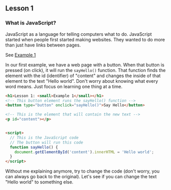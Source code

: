 ## Lesson 1 ##

### What is JavaScript? ###
JavaScript as a language for telling computers what to do. JavaScript started when people first started making websites.
They wanted to do more than just have links between pages.

See [Example 1](http://plnkr.co/edit/pIIAPCcqBTznF1Bu8rAs?p=info)

In our first example, we have a web page with a button. When that button is pressed (on click), it will run the `sayHello()` function.
That function finds the element with the id (identifier) of "content" and changes the inside of that element to the text "Hello world". 
Don't worry about knowing what every word means. Just focus on learning one thing at a time.

```HTML
<h1>Lesson 1: <small>Example 1</small></h1>
<!-- This button element runs the sayHello() function -->
<button type="button" onclick="sayHello()">Say Hello</button>

<!-- This is the element that will contain the new text -->
<p id="content"></p>


<script>
  // This is the JavaScript code
  // The button will run this code
  function sayHello() {
    document.getElementById('content').innerHTML = 'Hello world';
  }
</script>
```

Without me explaining anymore, try to change the code (don't worry, you can always go back to the original). Let's see if 
you can change the text "Hello world" to something else.
